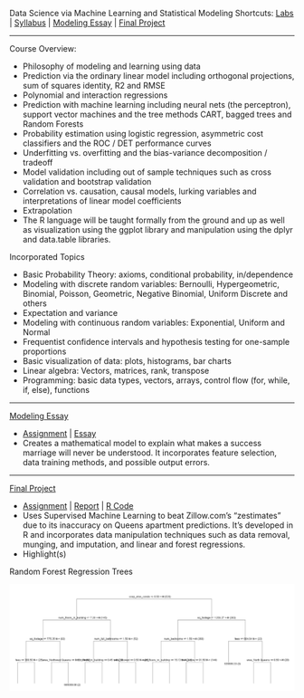 Data Science via Machine Learning and Statistical Modeling 
Shortcuts: 
[Labs](https://github.com/eng-jonathan/QC_MATH_342/tree/master/labs) |
[Syllabus](https://github.com/eng-jonathan/QC_MATH_342/blob/master/syllabus/syllabus_math342.pdf) |
[Modeling Essay](https://github.com/eng-jonathan/QC_MATH_342/tree/master/modeling_essay) | 
[Final Project](https://github.com/eng-jonathan/QC_MATH_342/tree/master/final_project)
 
___
 
Course Overview:
* Philosophy of modeling and learning using data
* Prediction via the ordinary linear model including orthogonal projections, sum of squares identity, R2 and RMSE
* Polynomial and interaction regressions
* Prediction with machine learning including neural nets (the perceptron), support vector machines and the tree methods CART, bagged trees and Random Forests
* Probability estimation using logistic regression, asymmetric cost classifiers and the ROC / DET performance curves
* Underfitting vs. overfitting and the bias-variance decomposition / tradeoff
* Model validation including out of sample techniques such as cross validation and bootstrap validation
* Correlation vs. causation, causal models, lurking variables and interpretations of linear model coefficients
* Extrapolation
* The R language will be taught formally from the ground and up as well as visualization using the ggplot library and manipulation using the dplyr and data.table libraries.

Incorporated Topics
* Basic Probability Theory: axioms, conditional probability, in/dependence
* Modeling with discrete random variables: Bernoulli, Hypergeometric, Binomial, Poisson, Geometric, Negative Binomial, Uniform Discrete and others
* Expectation and variance
* Modeling with continuous random variables: Exponential, Uniform and Normal
* Frequentist confidence intervals and hypothesis testing for one-sample proportions
* Basic visualization of data: plots, histograms, bar charts
* Linear algebra: Vectors, matrices, rank, transpose
* Programming: basic data types, vectors, arrays, control flow (for, while, if, else), functions
___
[Modeling Essay](https://github.com/eng-jonathan/QC_MATH_342/tree/master/modeling_essay)
* [Assignment](https://github.com/eng-jonathan/QC_MATH_342_DataScience_via_MachineLearning_and_StatisticalModeling/blob/master/modeling_essay/modeling_essay%20_prompt.pdf) | [Essay](https://github.com/eng-jonathan/QC_MATH_342/blob/master/modeling_essay/modeling_essay.pdf)
* Creates a mathematical model to explain what makes a success marriage will never be understood. It incorporates feature selection, data training methods, and possible output errors. 
___
[Final Project](https://github.com/eng-jonathan/QC_MATH_342_DataScience_via_MachineLearning_and_StatisticalModeling/tree/master/final_project)
* [Assignment](https://github.com/eng-jonathan/QC_MATH_342_DataScience_via_MachineLearning_and_StatisticalModeling/blob/master/final_project/math3904_finalproject_prompt.pdf) | [Report](https://github.com/eng-jonathan/QC_MATH_342_DataScience_via_MachineLearning_and_StatisticalModeling/blob/master/final_project/math3904_finalproject.pdf) | [R Code](https://github.com/eng-jonathan/QC_MATH_342_DataScience_via_MachineLearning_and_StatisticalModeling/blob/master/final_project/math3904_finalproject.Rmd)
* Uses Supervised Machine Learning to beat Zillow.com’s “zestimates” due to its inaccuracy on Queens
apartment predictions. It’s developed in R and incorporates data manipulation techniques such as data
removal, munging, and imputation, and linear and forest regressions.
* Highlight(s)

Random Forest Regression Trees

![](images/final_project_randomforest_output.png)
